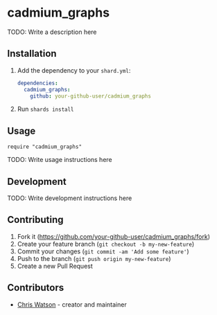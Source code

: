 # cadmium_graphs

TODO: Write a description here

## Installation

1. Add the dependency to your `shard.yml`:

   ```yaml
   dependencies:
     cadmium_graphs:
       github: your-github-user/cadmium_graphs
   ```

2. Run `shards install`

## Usage

```crystal
require "cadmium_graphs"
```

TODO: Write usage instructions here

## Development

TODO: Write development instructions here

## Contributing

1. Fork it (<https://github.com/your-github-user/cadmium_graphs/fork>)
2. Create your feature branch (`git checkout -b my-new-feature`)
3. Commit your changes (`git commit -am 'Add some feature'`)
4. Push to the branch (`git push origin my-new-feature`)
5. Create a new Pull Request

## Contributors

- [Chris Watson](https://github.com/your-github-user) - creator and maintainer

